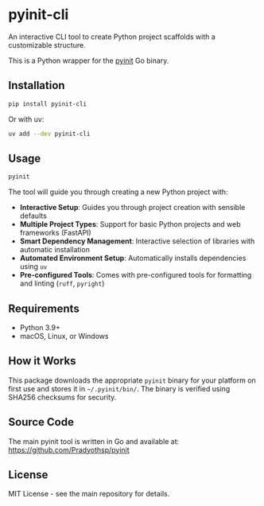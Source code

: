 # pyinit-cli

An interactive CLI tool to create Python project scaffolds with a customizable structure.

This is a Python wrapper for the [pyinit](https://github.com/Pradyothsp/pyinit) Go binary.

## Installation

```bash
pip install pyinit-cli
```

Or with uv:
```bash
uv add --dev pyinit-cli
```

## Usage

```bash
pyinit
```

The tool will guide you through creating a new Python project with:

- **Interactive Setup**: Guides you through project creation with sensible defaults
- **Multiple Project Types**: Support for basic Python projects and web frameworks (FastAPI)
- **Smart Dependency Management**: Interactive selection of libraries with automatic installation
- **Automated Environment Setup**: Automatically installs dependencies using `uv`
- **Pre-configured Tools**: Comes with pre-configured tools for formatting and linting (`ruff`, `pyright`)

## Requirements

- Python 3.9+
- macOS, Linux, or Windows

## How it Works

This package downloads the appropriate `pyinit` binary for your platform on first use and stores it in `~/.pyinit/bin/`. The binary is verified using SHA256 checksums for security.

## Source Code

The main pyinit tool is written in Go and available at: https://github.com/Pradyothsp/pyinit

## License

MIT License - see the main repository for details.
